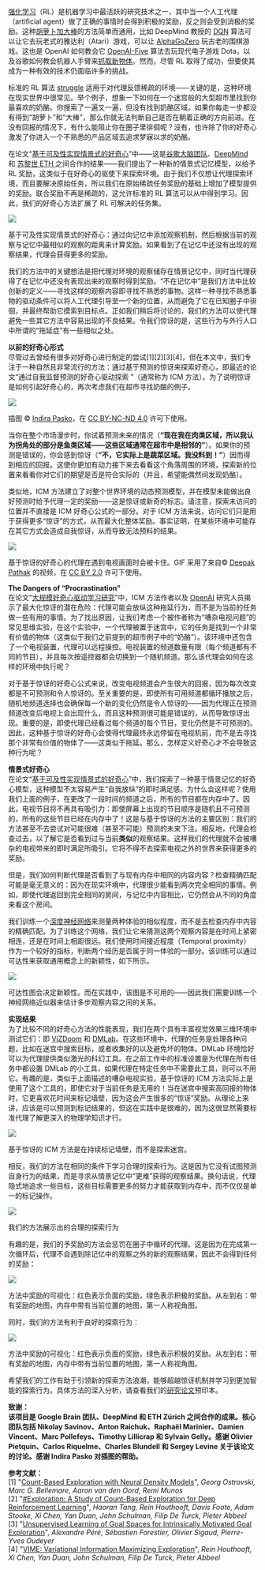 [强化学习](https://en.wikipedia.org/wiki/Reinforcement_learning)（RL）是机器学习中最活跃的研究技术之一，其中当一个人工代理（artificial agent）做了正确的事情时会得到积极的奖励，反之则会受到消极的奖励。这种[胡萝卜加大棒](https://en.wikipedia.org/wiki/Carrot_and_stick)的方法简单而通用，比如 DeepMind 教授的 [DQN](https://deepmind.com/research/dqn/) 算法可以让它去玩老式的雅达利（Atari）游戏，可以让 [AlphaGoZero](https://deepmind.com/blog/alphago-zero-learning-scratch/) 玩古老的围棋游戏。这也是 OpenAI 如何教会它 [OpenAI-Five](https://blog.openai.com/openai-five/) 算法去玩现代电子游戏 Dota，以及谷歌如何教会机器人手臂来[抓取新物体](https://ai.googleblog.com/2018/06/scalable-deep-reinforcement-learning.html)。然而，尽管 RL 取得了成功，但要使其成为一种有效的技术仍面临许多的挑战。
  
标准的 RL 算法 [struggle](https://pathak22.github.io/noreward-rl/) 适用于对代理反馈稀疏的环境——关键的是，这种环境在现实世界中很常见。举个例子，想象一下如何在一个迷宫般的大型超市里找到你最喜欢的奶酪。你搜索了一遍又一遍，但没有找到奶酪区域。如果你每走一步都没有得到“胡萝卜”和“大棒”，那么你就无法判断自己是否在朝着正确的方向前进。在没有回报的情况下，有什么能阻止你在圈子里徘徊呢？没有，也许除了你的好奇心激发了你进入一个不熟悉的产品区域去追求梦寐以求的奶酪。
  
在论文“[基于可及性实现情景式的好奇心](https://arxiv.org/abs/1810.02274)”中——这是[谷歌大脑团队](https://ai.google/research/teams/brain)、[DeepMind](https://deepmind.com/) 和 [苏黎世 ETH ](https://www.ethz.ch/en.html)之间合作的结果——我们提出了一种新的情景式记忆模型，以给予 RL 奖励，这类似于在好奇心的驱使下来探索环境。由于我们不仅想让代理探索环境，而且要解决原始任务，所以我们在原始稀疏任务奖励的基础上增加了模型提供的奖励。联合奖励不再是稀疏的，这允许标准的 RL 算法可以从中得到学习。因此，我们的好奇心方法扩展了 RL 可解决的任务集。 

[![](https://3.bp.blogspot.com/-wwV_MTT8NpI/W89_jWW2FjI/AAAAAAAADas/n8Yh34UlrhIHSVW5owHNqOEq52r1Pyv9gCLcBGAs/s640/image3.png)](https://3.bp.blogspot.com/-wwV_MTT8NpI/W89_jWW2FjI/AAAAAAAADas/n8Yh34UlrhIHSVW5owHNqOEq52r1Pyv9gCLcBGAs/s1600/image3.png)

基于可及性实现情景式的好奇心：通过向记忆中添加观察机制，然后根据当前的观察与记忆中最相似的观察的距离来计算奖励。如果看到了在记忆中还没有出现的观察结果，代理会获得更多的奖励。

我们的方法中的关键想法是把代理对环境的观察储存在情景记忆中，同时当代理获得了在记忆中还没有表现出来的观察时得到奖励。“不在记忆中”是我们方法中比较创新的定义——寻找这样的观察内容即寻找不熟悉的事物。这样一种寻找不熟悉事物的驱动条件可以将人工代理引导至一个新的位置，从而避免了它在已知圈子中徘徊，并最终帮助它摸索到目标点。正如我们稍后将讨论的，我们的方法可以使代理避免一些其它方法中容易出现的不良结果。令我们惊讶的是，这些行为与外行人口中所谓的“拖延症”有一些相似之处。 
  
**以前的好奇心形式**  
尽管过去曾经有很多对好奇心进行制定的尝试\[1\]\[2\]\[3\]\[4\]，但在本文中，我们专注于一种自然且非常流行的方法：通过基于预测的惊讶来探索好奇心，即最近的论文“通过自我监督预测的好奇心驱动探索 ”（通常称为 ICM 方法）。为了说明惊讶是如何引起好奇心的，再次考虑我们在超市寻找奶酪的例子。 

[![](https://3.bp.blogspot.com/-mmkoFCNHjZo/W9ChEkHbAoI/AAAAAAAADb4/iFJYE7IRKRIg-CTxSa-ndRvmHHq5EfDUgCLcBGAs/s400/image1.jpg)](https://3.bp.blogspot.com/-mmkoFCNHjZo/W9ChEkHbAoI/AAAAAAAADb4/iFJYE7IRKRIg-CTxSa-ndRvmHHq5EfDUgCLcBGAs/s1600/image1.jpg)

插图 © [Indira Pasko](https://www.behance.net/gallery/71741137/Illustration-for-an-article-in-aigoogleblogcom)，在 [CC BY-NC-ND 4.0](https://creativecommons.org/licenses/by-nc-nd/4.0/deed.en_US) 许可下使用。

当你在整个市场漫步时，你试着预测未来的情况（**“现在我在肉类区域，所以我认为拐角处的部分是鱼类区域——这些区域通常在超市中是相邻的”**）。如果你的预测是错误的，你会感到惊讶（**“不，它实际上是蔬菜区域。我没料到！”**）因而得到相应的回报。这使你更加有动力接下来去看看这个角落周围的环境，探索新的位置来看看你对它们的期望是否是符合实际的（并且，希望能偶然间发现奶酪）。
  
类似地，ICM 方法建立了对整个世界环境的动态预测模型，并在模型未能做出良好预测时给予代理一定的奖励——这是惊讶或新奇的标志。请注意，探索未访问的位置并不直接是 ICM 好奇心公式的一部分。对于 ICM 方法来说，访问它们只是用于获得更多“惊讶”的方式，从而最大化整体奖励。事实证明，在某些环境中可能存在其它方式会造成自我惊讶，从而导致无法预料的结果。

[![](https://4.bp.blogspot.com/-1-g1VrGbUpY/W8-MI2HcI1I/AAAAAAAADbg/O65BaNTc6fEcJjSouw-QG1g7JkeIXpGLACLcBGAs/s1600/image5.gif)](https://4.bp.blogspot.com/-1-g1VrGbUpY/W8-MI2HcI1I/AAAAAAAADbg/O65BaNTc6fEcJjSouw-QG1g7JkeIXpGLACLcBGAs/s1600/image5.gif)

基于惊讶的好奇心的代理在遇到电视画面时会被卡住。GIF 采用了来自© [Deepak Pathak](https://youtu.be/C3yKgCzvE_E) 的视频，在 [CC BY 2.0](https://creativecommons.org/licenses/by/2.0/) 许可下使用。

**The Dangers of “Procrastination”**  
在论文“[大规模好奇心驱动学习研究](https://pathak22.github.io/large-scale-curiosity/resources/largeScaleCuriosity2018.pdf)”中，ICM 方法作者以及 [OpenAI](https://openai.com/) 研究人员揭示了最大化惊讶的潜在危险：代理可能会放纵这种拖延行为，而不是为当前的任务做一些有用的事情。为了找出原因，让我们考虑一个被作者称为“嘈杂电视问题”的常见思维实验，在这个实验中，一个代理被置于迷宫中，它的任务是找到一个非常有价值的物体（这类似于我们之前提到的超市例子中的“奶酪”）。该环境中还包含了一个电视装置，代理可以远程操控。电视装置的频道数量有限（每个频道都有不同的节目），并且每次按遥控器都会切换到一个随机频道。那么该代理会如何在这样的环境中执行呢？
  
对于基于惊讶的好奇心公式来说，改变电视频道会产生很大的回报，因为每次改变都是不可预测和令人惊讶的。至关重要的是，即使所有可用频道都循环播放之后，随机地频道选择也会确保每一个新的变化仍然是令人惊讶的——因为代理正在预测频道改变后电视上会出现什么，而且这种预测很可能是错误的，从而导致惊讶出现。重要的是，即使代理已经看过每个频道的每个节目，变化仍然是不可预测的。因此，这种基于惊讶的好奇心会使得代理最终永远停留在电视机前，而不是去寻找那个非常有价值的物体了——这类似于拖延。那么，怎样定义好奇心才不会导致这种行为呢？
  
**情景式好奇心**  
在论文“[基于可及性实现情景式的好奇心](https://arxiv.org/abs/1810.02274)”中，我们探索了一种基于情景记忆的好奇心模型，这种模型不太容易产生“自我放纵”的即时满足感。为什么会这样呢？使用我们上面的例子，在更改了一段时间的频道之后，所有的节目都在内存中了。因此，电视节目将不再具有吸引力：即使屏幕上出现的节目顺序是随机且不可预测的，所有的这些节目已经在内存中了！这是与基于惊讶的方法的主要区别：我们的方法甚至不去尝试对可能很难（甚至不可能）预测的未来下注。相反地，代理会检查过去，以了解它是否看到过与当前**类似**的观察结果。这样我们的代理就不会被嘈杂的电视带来的即时满足所吸引。它将不得不去探索电视之外的世界来获得更多的奖励。
  
但是，我们如何判断代理是否看到了与现有内存中相同的内容内容？检查精确匹配可能是毫无意义的：因为在现实环境中，代理很少能看到两次完全相同的事情。例如，即使代理返回到完全相同的房间，与记忆中内容相比，它仍然会从不同的角度来看这个房间。
  
我们训练一个[深度神经网络](https://en.wikipedia.org/wiki/Deep_learning)来测量两种体验的相似程度，而不是去检查内存中内容的精确匹配。为了训练这个网络，我们让它来猜测这两个观察内容是在时间上紧密相连，还是在时间上相距很远。我们使用时间接近程度（Temporal proximity）作为一个较好的指标，判断两个经历是否属于同一体验的一部分。该训练可以通过可达性来获取通用概念上的新颖性，如下所示。

[![](https://3.bp.blogspot.com/-7X2mG9KkAwA/W8-AwA02tDI/AAAAAAAADa8/ENoWNgeYDwwGDbbZV-cPGgJtwsTMeQc0wCLcBGAs/s640/image6.png)](https://3.bp.blogspot.com/-7X2mG9KkAwA/W8-AwA02tDI/AAAAAAAADa8/ENoWNgeYDwwGDbbZV-cPGgJtwsTMeQc0wCLcBGAs/s1600/image6.png)

可达性图会决定新颖性。而在实践中，该图是不可用的——因此我们需要训练一个神经网络近似器来估计多步观察内容之间的关系。

**实现结果**  
为了比较不同的好奇心方法的性能表现，我们在两个具有丰富视觉效果三维环境中测试它们：即 [ViZDoom](https://arxiv.org/abs/1605.02097) 和 [DMLab](https://arxiv.org/abs/1612.03801)。在这些环境中，代理的任务是处理各种问题，比如在迷宫中搜索目标，或者收集好的以及避免坏的物体。DMLab 环境恰好可以为代理提供类似激光的科幻工具。在之前工作中的标准设置是为代理在所有任务中都设置 DMLab 的小工具，如果代理在特定任务中不需要此工具，则可以不用它。有趣的是，类似于上面描述的嘈杂电视实验，基于惊讶的 ICM 方法实际上是使用了这个工具的，即使它对于当前任务是无用的！当在迷宫中搜索高回报的物体时，它更喜欢花时间来标记墙壁，因为这会产生很多的“惊讶”奖励。从理论上来讲，应该是可以预测到标记结果的，但这在实践中是很难的，因为这很显然需要标准代理了解更深入的物理学知识才行。

[![](https://1.bp.blogspot.com/-pn6yWeacipw/W9ChvSGMPtI/AAAAAAAADcA/1yJQHc7dz1AOiXTm8OyBW1JDI3_r40vbgCLcBGAs/s1600/image7.gif)](https://1.bp.blogspot.com/-pn6yWeacipw/W9ChvSGMPtI/AAAAAAAADcA/1yJQHc7dz1AOiXTm8OyBW1JDI3_r40vbgCLcBGAs/s1600/image7.gif)

基于惊讶的 ICM 方法是在持续标记墙壁，而不是探索迷宫。

相反，我们的方法在相同的条件下学习合理的探索行为。这是因为它没有试图预测自身行为的结果，而是寻求从情景记忆中“更难”获得的观察结果。换句话说，代理隐式地追求一些目标，这些目标需要更多的努力才能获取到内存中，而不仅仅是单一的标记操作。

[![](https://3.bp.blogspot.com/-gqgK7Dd2jUw/W9CiFgzQmxI/AAAAAAAADcI/EcUCBL9w2Cc57jPFzHcOd70OX8yUzAuEQCLcBGAs/s1600/image6.gif)](https://3.bp.blogspot.com/-gqgK7Dd2jUw/W9CiFgzQmxI/AAAAAAAADcI/EcUCBL9w2Cc57jPFzHcOd70OX8yUzAuEQCLcBGAs/s1600/image6.gif)

我们的方法展示出的合理的探索行为

有趣的是，我们的予奖励的方法会惩罚在圈子中循环的代理。这是因为在完成第一次循环后，代理不会遇到除记忆中的观察之外的新的观察结果，因此不会得到任何的奖励：

[![](https://3.bp.blogspot.com/-s_QMz-9Hwfc/W89-GjKp7xI/AAAAAAAADaU/HRe_JVE2tyIOyJhFp8UjbtvTbtLxK6KqQCLcBGAs/s640/image8.gif)](https://3.bp.blogspot.com/-s_QMz-9Hwfc/W89-GjKp7xI/AAAAAAAADaU/HRe_JVE2tyIOyJhFp8UjbtvTbtLxK6KqQCLcBGAs/s1600/image8.gif)

方法中奖励的可视化：红色表示负面的奖励，绿色表示积极的奖励。从左到右：带有奖励的地图，内存中带有当前位置的地图，第一人称视角图。

同时，我们的方法有利于良好的探索行为：

[![](https://2.bp.blogspot.com/-vYTrGZe07E8/W9CinK0dkyI/AAAAAAAADcU/rRYZw30k_0IQ5SrOzamcaKdsXk4JDhutwCLcBGAs/s640/image2.gif)](https://2.bp.blogspot.com/-vYTrGZe07E8/W9CinK0dkyI/AAAAAAAADcU/rRYZw30k_0IQ5SrOzamcaKdsXk4JDhutwCLcBGAs/s1600/image2.gif)

方法中奖励的可视化：红色表示负面的奖励，绿色表示积极的奖励。从左到右：带有奖励的地图，内存中带有当前位置的地图，第一人称视角图。

希望我们的工作有助于引领新的探索方法浪潮，能够超越惊讶机制并学习到更加智能的探索行为。具体方法的深入分析，请查看我们的[研究论文](https://arxiv.org/abs/1810.02274)预印本。 
  
**致谢：**  
**该项目是 Google Brain 团队、DeepMind 和 ETH Zürich 之间合作的成果。核心团队包括 Nikolay Savinov、Anton Raichuk、Raphaël Marinier、Damien Vincent、Marc Pollefeys、Timothy Lillicrap 和 Sylvain Gelly。感谢 Olivier Pietquin、Carlos Riquelme、Charles Blundell 和 Sergey Levine 关于该论文的讨论。感谢 Indira Pasko 对插图的帮助。**
  
**参考文献：**  
\[1\] "[Count-Based Exploration with Neural Density Models](https://arxiv.org/abs/1703.01310)", _Georg Ostrovski, Marc G. Bellemare, Aaron van den Oord, Remi Munos_  
\[2\] "[#Exploration: A Study of Count-Based Exploration for Deep Reinforcement Learning](https://arxiv.org/abs/1611.04717)", _Haoran Tang, Rein Houthooft, Davis Foote, Adam Stooke, Xi Chen, Yan Duan, John Schulman, Filip De Turck, Pieter Abbeel_  
\[3\] "[Unsupervised Learning of Goal Spaces for Intrinsically Motivated Goal Exploration](https://arxiv.org/abs/1803.00781)", _Alexandre Péré, Sébastien Forestier, Olivier Sigaud, Pierre-Yves Oudeyer_  
\[4\] "[VIME: Variational Information Maximizing Exploration](https://arxiv.org/abs/1605.09674)", _Rein Houthooft, Xi Chen, Yan Duan, John Schulman, Filip De Turck, Pieter Abbeel_
